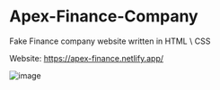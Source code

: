 # Apex-Finance-Company
Fake Finance company website written in HTML \ CSS <br />

Website: https://apex-finance.netlify.app/

![image](https://user-images.githubusercontent.com/71400526/149532254-3c961504-b08c-49e4-a6ab-22102ee74c1e.png)
